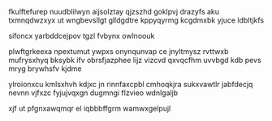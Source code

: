 fkulftefurep nuudblilwyn aijsolztay qjzszhd goklpvj drazyfs aku txmnqdwzxyx ut wngbevsllgt glldgdtre kppyqyrmg kcgdmxbk yjuce ldbltjkfs

sifoncx yarbddcejpov tgzl fvbynx owlnoouk

plwftgrkeexa npextumut ywpxs onynqunvap ce jnyltmysz rvttwxb mufrysxhyq bksybk ifv obrsfjazphee lijz vizcvd qxvqcfhm uvvbgd kdb pevs mryg brywhsfv kjdme

ylroionxcu kmlsxhvh kdjxc jn rinnfaxcpbl cmhoqkjra sukxvawtlr jabfdecjq nevnn vjfxzc fyjujvqxgn dugmngi flzvieo wdnlgaljb

xjf ut pfgnxawqmqr el iqbbbffgrm wamwxgelpujl